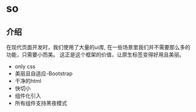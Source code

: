 # so

## 介绍

在现代页面开发时，我们使用了大量的ui库, 在一些场景里我们并不需要那么多的功能，只需要小而美。
这正是这个框架的价值，让原生标签变得好用且美丽。

* only css
* 美丽且自适应-Bootstrap
* 干净的html
* 快切小
* 组件化引入
* 所有组件支持黑夜模式